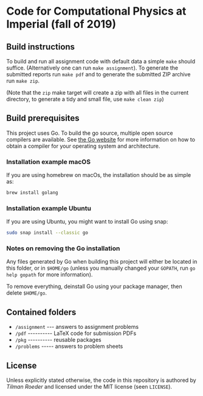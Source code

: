 # Code for Computational Physics at Imperial (fall of 2019)

## Build instructions

To build and run all assignment code with default data a simple `make` should suffice. (Alternatively
one can run `make assignment`). To generate the submitted reports run `make pdf` and to generate
the submitted ZIP archive run `make zip`.

(Note that the `zip` make target will create a zip with all files in the current directory, to generate
a tidy and small file, use `make clean zip`)


## Build prerequisites

This project uses Go. To build the go source, multiple open source compilers are available. See
[the Go website](https://golang.org) for more information on how to obtain a compiler for your
operating system and architecture.

### Installation example macOS

If you are using homebrew on macOs, the installation should be as simple as:
```bash
brew install golang
```

### Installation example Ubuntu

If you are using Ubuntu, you might want to install Go using snap:
```bash
sudo snap install --classic go
```

### Notes on removing the Go installation

Any files generated by Go when building this project will either be located in this folder, or in
`$HOME/go` (unless you manually changed your `GOPATH`, run `go help gopath` for more information).

To remove everything, deinstall Go using your package manager, then delete `$HOME/go`.


## Contained folders

- `/assignment` --- answers to assignment problems
- `/pdf` ---------- LaTeX code for submission PDFs
- `/pkg` ---------- reusable packages
- `/problems` ----- answers to problem sheets


## License

Unless explicitly stated otherwise, the code in this repository is authored by _Tilman Roeder_ and
licensed under the MIT license (seen `LICENSE`).
